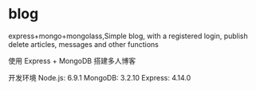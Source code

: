 # blog
express+mongo+mongolass,Simple blog, with a registered login, publish delete articles, messages and other functions




使用 Express + MongoDB 搭建多人博客




开发环境
Node.js: 6.9.1
MongoDB: 3.2.10
Express: 4.14.0
